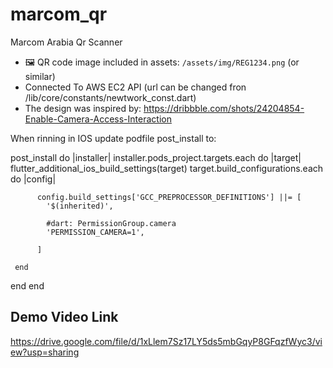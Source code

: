 # marcom_qr

Marcom Arabia Qr Scanner

- 🖼️ QR code image included in assets: `/assets/img/REG1234.png` (or similar)
- Connected To AWS EC2 API (url can be changed fron /lib/core/constants/newtwork_const.dart)
- The design was inspired by: https://dribbble.com/shots/24204854-Enable-Camera-Access-Interaction

When rinning in IOS update podfile post_install to:

post_install do |installer|
  installer.pods_project.targets.each do |target|
    flutter_additional_ios_build_settings(target)
    target.build_configurations.each do |config|

          config.build_settings['GCC_PREPROCESSOR_DEFINITIONS'] ||= [
            '$(inherited)',

            #dart: PermissionGroup.camera
            'PERMISSION_CAMERA=1',

          ]

     end
  end
end

## Demo Video Link
https://drive.google.com/file/d/1xLlem7Sz17LY5ds5mbGqyP8GFqzfWyc3/view?usp=sharing
